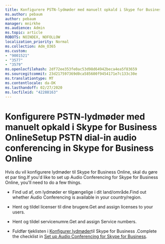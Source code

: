 ```yaml
---
title: Konfigurere PSTN-lydmøder med manuelt opkald i Skype for Business Online
ms.author: pebaum
author: pebaum
manager: mnirkhe
ms.audience: Admin
ms.topic: article
ROBOTS: NOINDEX, NOFOLLOW
localization_priority: Normal
ms.collection: Adm_O365
ms.custom:
- "9001521"
- "3577"
- "3579"
ms.openlocfilehash: 2df72ee353fe0ac53d98d64942beca4ea5f83659
ms.sourcegitcommit: 23d217597369d0ca585600f9454171e7c133c30e
ms.translationtype: MT
ms.contentlocale: da-DK
ms.lasthandoff: 02/27/2020
ms.locfileid: "42288163"
---
```

# <a name="setup-pstn-dial-in-audio-conferencing-in-skype-for-business-online"></a><span data-ttu-id="52757-102">Konfigurere PSTN-lydmøder med manuelt opkald i Skype for Business Online</span><span class="sxs-lookup"><span data-stu-id="52757-102">Setup PSTN dial-in audio conferencing in Skype for Business Online</span></span>

<span data-ttu-id="52757-103">Hvis du vil konfigurere lydmøder til Skype for Business Online, skal du gøre et par ting.</span><span class="sxs-lookup"><span data-stu-id="52757-103">If you'd like to set up Audio Conferencing for Skype for Business Online, you'll need to do a few things.</span></span> 

- <span data-ttu-id="52757-104">Find ud af, om lydmøder er tilgængelige i dit land/område.</span><span class="sxs-lookup"><span data-stu-id="52757-104">Find out whether Audio Conferencing is available in your country/region.</span></span>

- <span data-ttu-id="52757-105">Hent og tildel licenser til dine brugere.</span><span class="sxs-lookup"><span data-stu-id="52757-105">Get and assign licenses to your users.</span></span>

- <span data-ttu-id="52757-106">Hent og tildel servicenumre.</span><span class="sxs-lookup"><span data-stu-id="52757-106">Get and assign Service numbers.</span></span>

- <span data-ttu-id="52757-107">Fuldfør tjeklisten i [Konfigurer lydmøder](https://docs.microsoft.com/SkypeForBusiness/audio-conferencing-in-office-365/set-up-audio-conferencing)til Skype for Business .</span><span class="sxs-lookup"><span data-stu-id="52757-107">Complete the checklist in [Set up Audio Conferencing for Skype for Business](https://docs.microsoft.com/SkypeForBusiness/audio-conferencing-in-office-365/set-up-audio-conferencing).</span></span>
